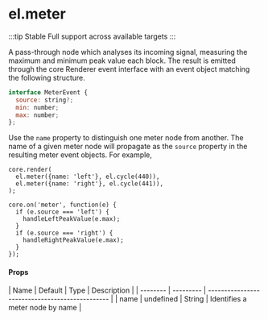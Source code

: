 # el.meter

:::tip Stable
Full support across available targets
:::

A pass-through node which analyses its incoming signal, measuring the
maximum and minimum peak value each block. The result is emitted through the
core Renderer event interface with an event object matching the following
structure.

```javascript
interface MeterEvent {
  source: string?;
  min: number;
  max: number;
};
```

Use the `name` property to distinguish one meter node from another. The name
of a given meter node will propagate as the `source` property in the resulting
meter event objects. For example,

```
core.render(
  el.meter({name: 'left'}, el.cycle(440)),
  el.meter({name: 'right'}, el.cycle(441)),
);

core.on('meter', function(e) {
  if (e.source === 'left') {
    handleLeftPeakValue(e.max);
  }
  if (e.source === 'right') {
    handleRightPeakValue(e.max);
  }
});
```

#### Props

| Name     | Default   | Type   | Description                            |
| -------- | --------- | ----------------------------------------------- |
| name     | undefined | String | Identifies a meter node by name        |

